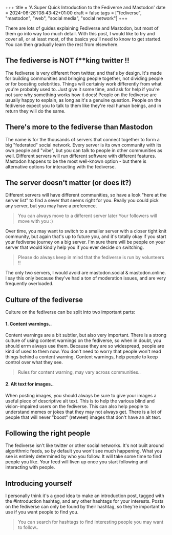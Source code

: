 +++
title = 'A Super Quick Introduction to the Fediverse and Mastodon'
date = 2024-06-26T08:43:42+01:00
draft = false
tags = ["fediverse", "mastodon", "web", "social media", "social network"]
+++

There are lots of guides explaining Fediverse and Mastodon, but most of them go into way too much detail. With this post, I would like to try and cover all, or at least most, of the basics you'll need to know to get started. You can then gradually learn the rest from elsewhere.

## The fediverse is NOT f**king twitter !!
The fediverse is very different from twitter, and that's by design. It's made for building communities and bringing people together, not dividing people or for boosting celebrities. Things will certainly work differently from what you're probably used to. Just give it some time, and ask for help if you're not sure why something works how it does! People on the fediverse are usually happy to explain, as long as it's a genuine question. People on the fediverse expect you to talk to them like they're real human beings, and in return they will do the same.

## There's more to the fediverse than Mastodon
The name is for the thousands of servers that connect together to form a big "federated" social network. Every server is its own community with its own people and "vibe", but you can talk to people in other communities as well. Different servers will run different software with different features. Mastodon happens to be the most well-known option - but there is alternative options for interacting with the fediverse.

## The server doesn't matter (or does it?)
Different servers will have different communities, so have a look "here at the server list" to find a sever that seems right for you. Really you could pick any server, but you may have a preference.

> You can always move to a different server later Your followers will move with you :)

Over time, you may want to switch to a smaller server with a closer tight knit community, but again that's up to future you, and it's totally okay if you start your fediverse journey on a big server. I'm sure there will be people on your server that would kindly help you if you ever decide on switching.

> Please do always keep in mind that the fediverse is run by volunteers !!

The only two servers, I would avoid are mastodon.social & mastodon.online. I say this only because they've had a ton of moderation issues, and are very frequently overloaded.

## Culture of the fediverse
Culture on the fediverse can be split into two important parts:

#### 1. Content warnings..  
Content warnings are a bit subtler, but also very important. There is a strong culture of using content warnings on the fediverse, so when in doubt, you should errm always use them. Because they are so widespread, people are kind of used to them now. You don't need to worry that people won't read things behind a content warning. Content warnings, help people to keep control over what they see.

> Rules for content warning, may vary across communities..

#### 2. Alt text for images..
When posting images, you should always be sure to give your images a useful piece of descriptive alt text. This is to help the various blind and vision-impaired users on the fediverse. This can also help people to understand memes or jokes that they may not always get. There is a lot of people that will never "boost" (retweet) images that don't have an alt text.

## Following the right people
The fediverse isn't like twitter or other social networks. It's not built around algorithmic feeds, so by default you won't see much happening. What you see is entirely determined by who you follow. It will take some time to find people you like. Your feed will liven up once you start following and interacting with people. 

## Introducing yourself
I personally think it's a good idea to make an introduction post, tagged with the #introduction hashtag, and any other hashtags for your interests. Posts on the fediverse can only be found by their hashtag, so they're important to use if you want people to find you.

> You can search for hashtags to find interesting people you may want to follow..